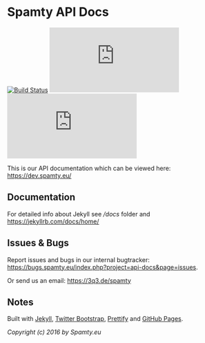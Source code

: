 # Spamty API Docs

[![Build Status](https://travis-ci.org/Spamty/api-docs.svg?branch=gh-pages)](https://travis-ci.org/Spamty/api-docs)
[![Open Issues](http://bugs.spamty.eu/index.php?page=api&project=api-docs&XMODE=badge&api_username=api-docs-GitHub-README&shields_label=open_issues)](https://bugs.spamty.eu/index.php?project=api-docs&page=issues)
[![Closed Issues](http://bugs.spamty.eu/index.php?page=api&project=api-docs&XMODE=badge&api_username=api-docs-GitHub-README&open=closed&shields_label=closed_issues&shields_color=green)](https://bugs.spamty.eu/index.php?project=api-docs&page=issues&open=closed)

This is our API documentation which can be viewed here: <https://dev.spamty.eu/>

## Documentation

For detailed info about Jekyll see */docs* folder and <https://jekyllrb.com/docs/home/>

## Issues & Bugs

Report issues and bugs in our internal bugtracker: <https://bugs.spamty.eu/index.php?project=api-docs&page=issues>. 

Or send us an email: <https://3q3.de/spamty>

## Notes

Built with [Jekyll](https://jekyllrb.com/), [Twitter Bootstrap](https://getbootstrap.com/), [Prettify](https://github.com/google/code-prettify/) and [GitHub Pages](https://pages.github.com).

*Copyright (c) 2016 by Spamty.eu*
